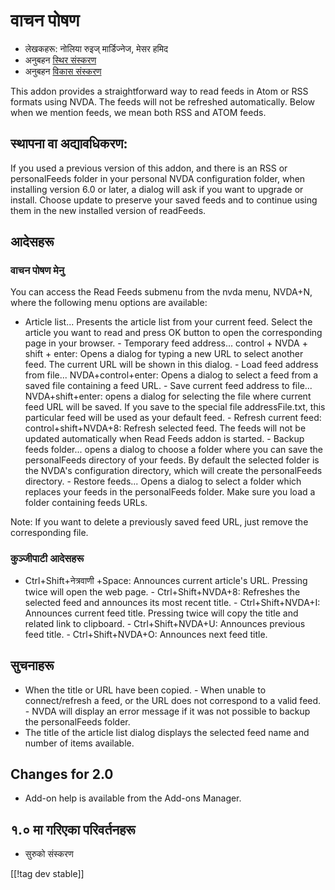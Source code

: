 # वाचन पोषण #

* लेखकहरू: नोलिया रुइज्  मार्डिज्नेज,  मेसर हमिद 
* अनुबहन [स्थिर संस्करण][2]
* अनुबहन [विकास संस्करण][1]

This addon provides a straightforward way to read feeds in Atom or RSS
formats using NVDA.  The feeds will not be refreshed automatically.  Below
when we mention feeds, we mean both RSS and ATOM feeds.

## स्थापना वा अद्यावधिकरण: ##

If you used a previous version of this addon, and there is an RSS or
personalFeeds folder in your personal NVDA configuration folder, when
installing version 6.0 or later, a dialog will ask if you want to upgrade or
install.  Choose update to preserve your saved feeds and to continue using
them in the new installed version of readFeeds.

## आदेसहरू ##

### वाचन पोषण मेनु ###

You can access the Read Feeds submenu from the nvda menu, NVDA+N, where the
following menu options are available:

- Article list...  Presents the article list from your current feed. Select
the article you want to read and press OK button to open the corresponding
page in your browser.  - Temporary feed address... control + NVDA + shift +
enter: Opens a dialog for typing a new URL to select another feed. The
current URL will be shown in this dialog.  - Load feed address from
file... NVDA+control+enter: Opens a dialog to select a feed from a saved
file containing a feed URL.  - Save current feed address to
file... NVDA+shift+enter: opens a dialog for selecting the file where
current feed URL will be saved.  If you save to the special file
addressFile.txt, this particular feed will be used as your default feed.  -
Refresh current feed: control+shift+NVDA+8: Refresh selected feed. The feeds
will not be updated automatically when Read Feeds addon is started.  -
Backup feeds folder...  opens a dialog to choose a folder where you can save
the personalFeeds directory of your feeds. By default the selected folder is
the NVDA's configuration directory, which will create the personalFeeds
directory.  - Restore feeds...  Opens a dialog to select a folder which
replaces your feeds in the personalFeeds folder. Make sure you load a folder
containing feeds URLs.

Note: If you want to delete a previously saved feed URL, just remove the
corresponding file.

### कुञ्जीपाटी आदेसहरू ###

- Ctrl+Shift+नेत्रवाणी +Space: Announces current article's URL. Pressing
twice will open the web page.  - Ctrl+Shift+NVDA+8: Refreshes the selected
feed and announces its most recent title.  - Ctrl+Shift+NVDA+I: Announces
current feed title. Pressing twice will copy the title and related link to
clipboard.  - Ctrl+Shift+NVDA+U: Announces previous feed title.  -
Ctrl+Shift+NVDA+O: Announces next feed title.

## सुचनाहरू ##

- When the title or URL have been copied.  - When unable to connect/refresh
a feed, or the URL does not correspond to a valid feed.  - NVDA will display
an error message if it was not possible to backup the personalFeeds folder.
- The title of the article list dialog displays the selected feed name and
number of items available.

## Changes for 2.0 ##
*	 Add-on help is available from the Add-ons Manager.

## १.० मा गरिएका परिवर्तनहरू ##
*	 सुरुको संस्करण

[[!tag dev stable]]

[1]: http://addons.nvda-project.org/files/get.php?file=rf-dev

[2]: http://addons.nvda-project.org/files/get.php?file=rf

